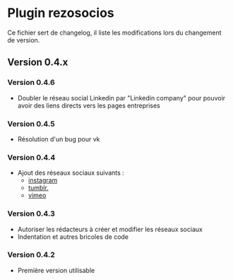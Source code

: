 # Plugin rezosocios

Ce fichier sert de changelog, il liste les modifications lors du changement de version.

## Version 0.4.x

### Version 0.4.6

* Doubler le réseau social Linkedin par "Linkedin company" pour pouvoir avoir des liens directs vers les pages entreprises

### Version 0.4.5

* Résolution d'un bug  pour vk

### Version 0.4.4

* Ajout des réseaux sociaux suivants : 
  * [instagram](https://www.instagram.com/)
  * [tumblr.](https://www.tumblr.com/)
  * [vimeo](https://vimeo.com/)

### Version 0.4.3

* Autoriser les rédacteurs à créer et modifier les réseaux sociaux
* Indentation et autres bricoles de code

### Version 0.4.2

* Première version utilisable
